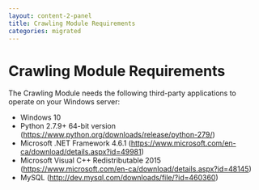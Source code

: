 ```yaml
---
layout: content-2-panel
title: Crawling Module Requirements
categories: migrated
---
```


# Crawling Module Requirements

The Crawling Module needs the following third-party applications to operate on your Windows server:

-   Windows 10
-   Python 2.7.9+ 64-bit version (<https://www.python.org/downloads/release/python-279/>)
-   Microsoft .NET Framework 4.6.1 (<https://www.microsoft.com/en-ca/download/details.aspx?id=49981>)
-   Microsoft Visual C++ Redistributable 2015 (<https://www.microsoft.com/en-ca/download/details.aspx?id=48145>)
-   MySQL (http://dev.mysql.com/downloads/file/?id=460360)

